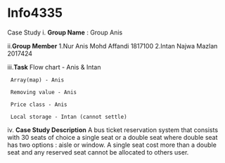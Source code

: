 # Info4335

Case Study
i. **Group Name** : Group Anis

ii.**Group Member** 1.Nur Anis Mohd Affandi 1817100
                    2.Intan Najwa Mazlan 2017424

iii.**Task** 
     Flow chart - Anis & Intan

     Array(map) - Anis

     Removing value - Anis

     Price class - Anis

     Local storage - Intan (cannot settle)

iv. **Case Study Description** 
A bus ticket reservation system that consists with 30 seats of choice a single seat or a double seat where double seat has two options : aisle or window. A single seat cost more than a double seat and any reserved seat cannot be allocated to others user. 
